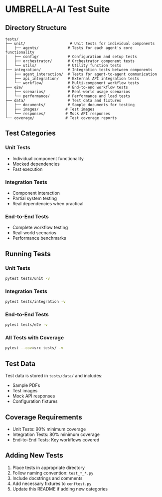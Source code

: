 # UMBRELLA-AI Test Suite

## Directory Structure
```
tests/
├── unit/                    # Unit tests for individual components
│   ├── agents/             # Tests for each agent's core functionality
│   ├── config/             # Configuration and setup tests
│   ├── orchestrator/       # Orchestrator component tests
│   └── utils/              # Utility function tests
├── integration/            # Integration tests between components
│   ├── agent_interaction/  # Tests for agent-to-agent communication
│   ├── api_integration/    # External API integration tests
│   └── workflow/           # Multi-component workflow tests
├── e2e/                    # End-to-end workflow tests
│   ├── scenarios/          # Real-world usage scenarios
│   └── performance/        # Performance and load tests
├── data/                   # Test data and fixtures
│   ├── documents/          # Sample documents for testing
│   ├── images/            # Test images
│   └── responses/         # Mock API responses
└── coverage/              # Test coverage reports
```

## Test Categories

### Unit Tests
- Individual component functionality
- Mocked dependencies
- Fast execution

### Integration Tests
- Component interaction
- Partial system testing
- Real dependencies when practical

### End-to-End Tests
- Complete workflow testing
- Real-world scenarios
- Performance benchmarks

## Running Tests

### Unit Tests
```bash
pytest tests/unit -v
```

### Integration Tests
```bash
pytest tests/integration -v
```

### End-to-End Tests
```bash
pytest tests/e2e -v
```

### All Tests with Coverage
```bash
pytest --cov=src tests/ -v
```

## Test Data
Test data is stored in `tests/data/` and includes:
- Sample PDFs
- Test images
- Mock API responses
- Configuration fixtures

## Coverage Requirements
- Unit Tests: 90% minimum coverage
- Integration Tests: 80% minimum coverage
- End-to-End Tests: Key workflows covered

## Adding New Tests
1. Place tests in appropriate directory
2. Follow naming convention: `test_*_*.py`
3. Include docstrings and comments
4. Add necessary fixtures to `conftest.py`
5. Update this README if adding new categories
